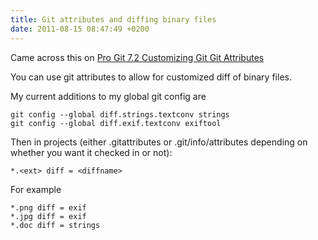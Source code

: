 ```yaml
---
title: Git attributes and diffing binary files
date: 2011-08-15 08:47:49 +0200
---
```


Came across this on [Pro Git 7.2 Customizing Git Git Attributes](http://progit.org/book/ch7-2.html)

You can use git attributes to allow for customized diff of binary files.

My current additions to my global git config are

    git config --global diff.strings.textconv strings
    git config --global diff.exif.textconv exiftool

Then in projects (either .gitattributes or .git/info/attributes depending on whether you want it checked in or not):

    *.<ext> diff = <diffname>

For example

    *.png diff = exif
    *.jpg diff = exif
    *.doc diff = strings
